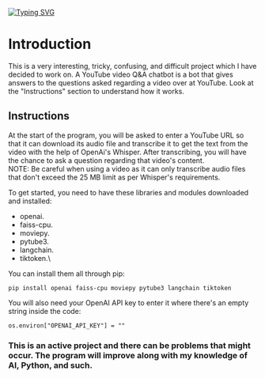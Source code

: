[![Typing SVG](https://readme-typing-svg.demolab.com?font=Fira+Code&pause=1000&color=32F79C&center=true&vCenter=true&width=435&lines=A+Q%26A+YouTube+Chatbot)](https://git.io/typing-svg)

# Introduction

This is a very interesting, tricky, confusing, and difficult project which I have decided to work on. A YouTube video Q&A chatbot is a bot that gives answers to the questions asked regarding a video over at YouTube. Look at the "Instructions" section to understand how it works.

## Instructions

At the start of the program, you will be asked to enter a YouTube URL so that it can download its audio file and transcribe it to get the text from the video with the help of OpenAi's Whisper. After transcribing, you will have the chance to ask a question regarding that video's content.\
NOTE: Be careful when using a video as it can only transcribe audio files that don't exceed the 25 MB limit as per Whisper's requirements.

To get started, you need to have these libraries and modules downloaded and installed:
- openai.
- faiss-cpu.
- moviepy.
- pytube3.
- langchain.
- tiktoken.\

You can install them all through pip:
```
pip install openai faiss-cpu moviepy pytube3 langchain tiktoken
```
You will also need your OpenAI API key to enter it where there's an empty string inside the code:
```
os.environ["OPENAI_API_KEY"] = ""
```

### This is an active project and there can be problems that might occur. The program will improve along with my knowledge of AI, Python, and such.
